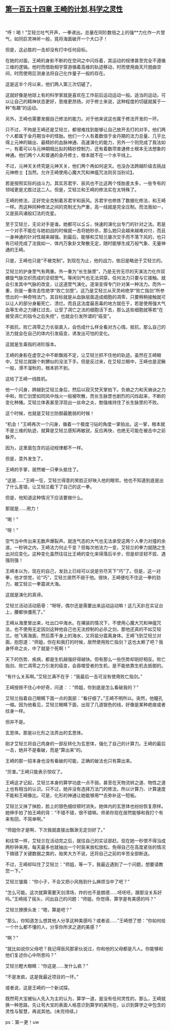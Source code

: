 ## [第一百五十四章 王崎的计划,科学之灵性](https://www.xxbiquge.com/11_11207/9051431.html)
﻿

  “呼！喝！”艾轻兰吐气开声，一拳递出。总量在同阶数倍之上的强**力化作一片罡气，如同巨灵神斧一般，竟将海面破开一个大口子！

  但是，这必胜的一击却没有打中任何目标。

  在她的对面，王崎的身影不断的在空间之中闪烁着，其运动的规律甚至完全不遵循三维的逻辑。他时而借助相宇穿游循着高维的轨迹移动，时而使用曲天尺翘曲空间，时而使用叵测身法将自己化作量子一般的存在。

  这是这半个月以来，他们两人第三次切磋了。

  这就好像是地球上有的科学家就是喜欢在工作前后运动运动一般。适当的运动，可以让自己的精神状态更好，思维更昂扬。对于修士来说，这种程度的切磋就属于一种“有趣”的运动。

  另外，王崎也需要发掘自己修法的能力。对于他来说这也属于修法开发的一环。

  只不过，不拘是王崎还是艾轻兰，都很难找到能够让自己放开去打的对手。他们两个人都属于金丹期当中的怪胎。他们一个人有着数倍于金丹期的法力总量、几乎比得上元神的输出、最精妙的血脉神通、高速演化的能力，另外一个则完成了我法如一，有着可以与元神期相比拟的精妙控制力，还有着数项普通修士根本无法想象的神通。他们两个人和普通的金丹修士，根本就不在一个水平线上。

  不过，元神天关终究是元神天关，他们两个再如何逆天。也没办法跨越阶级去挑战元神修士【当然。允许王崎使用心魔大咒和神瘟咒法则另当别论】。

  若是按照实际的战斗力。其实苏君宇、辰风也不比这两个怪胎差太多，一些专有的领域更是尤胜过这二人。但是，艾轻兰和王崎的修法实在太特殊了。

  王崎的修法，正好完全克制着苏君宇和辰风。苏君宇也修炼了数据化修法，和王崎一样。而这种同种修法之间的克制尤为严重，高一线就是完全压制。而法我如一，又是辰风诸般幻法的克星。

  至于艾轻兰，无论对手是谁。她都可以≦≦，快速的演化出专门的针对之法。若是一个对手不能在与她初战的时候就一击将她秒杀，那么她只会越来越难对付，而且一身神通的针对性越来越强。到最后，能够和艾轻兰屡次交手而不落下风的，也只有已经完成了法我如一、体内万象卦文聚散无定，随时能够生成万般气象、无量神通的王崎。

  只是，王崎也只是“不被克制”。到现在为止，他的战力，依旧是略逊于艾轻兰的。

  艾轻兰的护身罡气有两重。外一重为“长生脉罡”，乃是无穷无尽的天演法力化作双螺旋气脉交织而成的坚韧罡气。等闲剑气也无法洞穿。任何法力只要与它接触。就会引发其中气脉的改变，让这道罡气演化。逐渐变得专门针对某一种法力。而外一重，则是一重攻击性绝学“败亡剑罡”。这乃是艾轻兰从天灵岭绝学“败亡指剑”所参悟出的一种奇特法门，其目标就是从血脉层面造成细胞的凋零，只要稍稍接触就可以让人的部分身躯死亡、溃烂。而且这法度最恶毒的地方就在于，若是使用强大气血等生命之力硬扛过去，让受了凋亡之法的细胞活下去，那么这些细胞就等若“在接受凋亡的指令之后失控”，也就会引发所谓的“癌变”。

  不抵抗，败亡凋零之力长驱直入，会伤成什么样全看对方心情。抵抗，那么自己的法力就会在自己的体内引发癌变，诱发出可怕的变化。

  这就是生毒指的进阶版本。

  王崎的身影在虚空之中不断飘摇不定，让艾轻兰抓不住他的轨迹。虽然在王崎眼中，艾轻兰就跟个刺猬似的没法下手。但是反过来，在艾轻兰眼中，王崎也是泥鳅一般，滑不溜秋的，根本抓不到。

  这给了王崎一线胜机。

  他一个闪身，跨越到艾轻兰身后，然后以寂灭焚天掌拍下。负熵之力和天熵诀之力中和，败亡剑罡如同风中烛火一般被吹散，而长生脉罡也剧烈的闪烁起来，不断的变化种猪。艾轻兰体表甚至浮现出一丝命之炎，勉强维持住了长生脉罡的不败。

  这个时候，也就是艾轻兰防御最脆弱的时候！

  “机会！”王崎再次一个闪身，循着一个极度刁钻的角度一掌拍出。这一掌，根本就不是三维的轨迹，就算是艾轻兰感知再敏锐，反应再快，也绝无可能在被击中之前躲开。

  因为，这里面包含的运动规律都不一样。

  但是，意外发生了。

  王崎的手掌，居然被一只拳头抵住了。

  “这是……”王崎一怔，艾轻兰得意的笑脸正好映入他的眼帘。他也不知道到底是出了什么差错，让艾轻兰截下了自己的这一拳。

  但是，他知道这种情况下应该要做什么。

  那就是……用力！

  “喝！”

  “呀！”

  空气当中传出来无数声爆裂声。就连气态的大气也无法承受这两个人拳力对撞的余波。一秒钟之内，王崎法力何止千变？但每次他法力一变，艾轻兰的拳力就随之生出对应变化。这种变化虽然往往比王崎的变化来得落后半步，但是却坚韧不拔、遇强则强！

  王崎本以为，现在的自己，发劲上已经可以说是穷尽天下“巧”了。但是，这一对拳，他才惊觉，论“巧”，艾轻兰居然不弱于他。很快，王崎便吃不住这一拳的劲力，被艾轻兰一拳震进大海。

  这就是演化的真谛。

  艾轻兰活动活动筋骨：“呀呀，偶尔还是需要出来运动运动嘛！这几天趴在实证台上，腰都快僵死了。”

  王崎从海里冒出来，吐出口中海水。在裸装的情况下，不使用心魔大咒和神瘟咒法，也不使用无定因剑这种他自己也无法控制的必杀之剑，那他还真的不如艾轻兰。他飞离海面，然后蒸干身上的海水，又将盐分震离身体。王崎飞到艾轻兰对面，抱怨道：“师姐，你在和我打的时候，居然使用败亡指剑？这也太赖了吧？我身怀命之炎，中了就是个死啊！”

  天下的伤势、疾病，都是生机越强好得越快。但有那么一些伤势却刚好相反。败亡指剑、败亡凋零之力引发的癌变，会吞噬受者的生机，是不能依靠生机去抵御的。

  “有什么关系啊。”艾轻兰满不在乎：“我最后一击可没有使用败亡指剑。”

  王崎按捺不住心中好奇，问道：：“师姐，你到底是怎么看破我的？”

  艾轻兰指着自己眼睛下面一点的面部：“看仔细了。”王崎不明所以。突然，他瞳孔一缩。因为他看见，艾轻兰眼睛下面，出现了几道银色的线，好像是某种疤痕或者纹身一样。

  但并不是。

  玄思体。那是以化形之法弄出的玄思体。

  刚才艾轻兰将自己肉身的一部反转化为玄思体，强化了自己的计算力。王崎的最后一击，她并不是看破，而是“算出来”的。

  王崎的那一招本身也没有看破的可能，正确的破法也只有算出来。

  “厉害。”王崎只能表示惊叹了。

  王崎这才记起，艾轻兰本身的算学功底一点不弱。甚至在天物流转之道、物性之道上也有相当的认识。只不过，她并没有选择万法门的修法，所以计算力、计算速度不能和王崎像比。可是，化形的神通让她能够用**去弥补这一短板。

  艾轻兰又抹了抹脸，脸上的银色细纹顿时消失。她体内的玄思体也纷纷恢复原样。她伸手拍了拍王崎的背：“不错不错，很不错嘛。师弟你现在居然能够和我打个有来有回，不简单啊。”

  “师姐你才是啊，下次我就直接出飘渺无定剑好了。”

  和往常一样，艾轻兰在活动完之后，就往自己的实证部赶。现在她一秒恨不得当成两秒钟来用，每天最多也就抽出一个时辰来放松放松，免得自己在高度紧张的情况下搞错了关键数据之类的，贻笑大方不说，还将自己之前的辛苦全部断送。

  不过，王崎却叫住了艾轻兰：“师姐，等一下，我最近遇到了一个问题，想要请教您一下。”

  艾轻兰皱眉：“你小子，不会又把小风拖到什么麻烦当中了吧？”

  “怎么可能。这次就算需要天剑清场，炸的也不是朗德……呸呸呸，跟那没关系好吗。”王崎摇了摇头，问出自己的问题：“师姐，你觉得，算学是有美感的吗？”

  艾轻兰撩撩头发：“嗯，算是吧？”

  “那么，你知道怎么想其他人分享这种美感吗？或者说……”王崎想了想：“你如何给一个什么都不懂的人，分享你所求之道的美感？”

  “啊？”

  “就比如说你父母吧？我记得辰风那家伙说过，你和他的父母都是凡人。你能够和他们复述你心中所思吗？”

  艾轻兰瞪大眼睛：“你这是……发什么疯？”

  “不是发疯，这是我最近项目的一环。”

  或者说，这是王崎的一个新试探。

  既然苟大宝被仙人先入为主的认为，算学一道，是没有任何灵性的，那么，王崎就换一种思路，先让苟大宝的表面人格意识到算学的美所在，认识到算学之中包含的灵性与智慧，再说其他。(未完待续。)

  ps：第一更！uw

  
